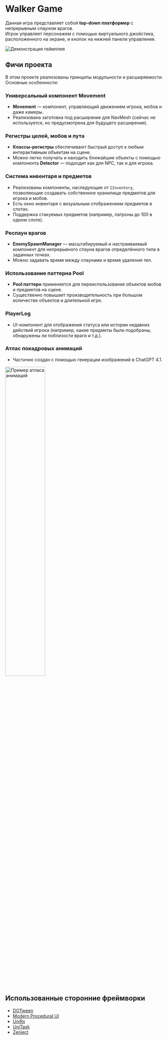 # Walker Game

Данная игра представляет собой **top-down платформер** с непрерывным спауном врагов.  
Игрок управляет персонажем с помощью виртуального джойстика, расположенного на экране, и кнопок на нижней панели управления.

![Демонстрация геймплея](./1.gif)

## Фичи проекта

В этом проекте реализованы принципы модульности и расширяемости. Основные особенности:

### Универсальный компонент Movement

- **Movement** — компонент, управляющий движением игрока, мобов и даже камеры.
- Реализована заготовка под расширение для NavMesh (сейчас не используется, но предусмотрена для будущего расширения).

### Регистры целей, мобов и лута

- **Классы-регистры** обеспечивают быстрый доступ к любым интерактивным объектам на сцене.
- Можно легко получать и находить ближайшие объекты с помощью компонента **Detector** — подходит как для NPC, так и для игрока.

### Система инвентаря и предметов

- Реализованы компоненты, наследующие от `IInventory`, позволяющие создавать собственное хранилище предметов для игрока и мобов.
- Есть окно инвентаря с визуальным отображением предметов в слотах.
- Поддержка стакуемых предметов (например, патроны до 100 в одном слоте).

### Респаун врагов

- **EnemySpawnManager** — масштабируемый и настраиваемый компонент для непрерывного спауна врагов определённого типа в заданных точках.
- Можно задавать время между спаунами и время удаления тел.

### Использование паттерна Pool

- **Pool паттерн** применяется для переиспользования объектов мобов и предметов на сцене.
- Существенно повышает производительность при большом количестве объектов и длительной игре.

### PlayerLog

- UI-компонент для отображения статуса или истории недавних действий игрока (например, какие предметы были подобраны, обнаружены ли поблизости враги и т.д.).

### Атлас покадровых анимаций

- Частично создан с помощью генерации изображений в ChatGPT 4.1.

<img src="./2.jpg" width="50%" alt="Пример атласа анимаций" />

## Использованные сторонние фреймворки

- [DOTween](https://dotween.demigiant.com/)
- [Modern Procedural UI](https://assetstore.unity.com/packages/tools/gui/modern-procedural-ui-kit-163041?srsltid=AfmBOopn-cfp-mfrnN0qQsbGuy-u2wUzWUX8YROeWCQJLGp4mF-SqSe6)
- [UniRx](https://github.com/neuecc/UniRx)
- [UniTask](https://github.com/Cysharp/UniTask)
- [Zenject](https://assetstore.unity.com/packages/tools/utilities/extenject-dependency-injection-ioc-157735?srsltid=AfmBOopj-j373LwxTpgq9BHBDAKjEUk4ikFjBVLs1R7gHQitIq-32iPL)
